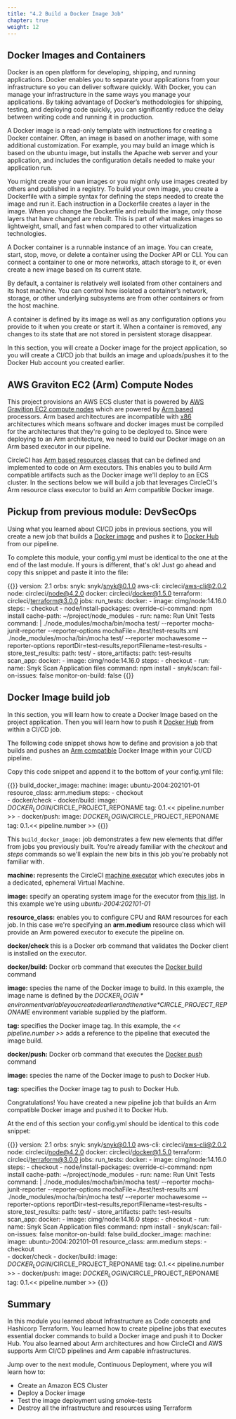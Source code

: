 ```yaml
---
title: "4.2 Build a Docker Image Job"
chapter: true
weight: 12
---
```


## Docker Images and Containers

Docker is an open platform for developing, shipping, and running applications. Docker enables you to separate your applications from your infrastructure so you can deliver software quickly. With Docker, you can manage your infrastructure in the same ways you manage your applications. By taking advantage of Docker’s methodologies for shipping, testing, and deploying code quickly, you can significantly reduce the delay between writing code and running it in production.

A Docker image is a read-only template with instructions for creating a Docker container. Often, an image is based on another image, with some additional customization. For example, you may build an image which is based on the ubuntu image, but installs the Apache web server and your application, and includes the configuration details needed to make your application run.

You might create your own images or you might only use images created by others and published in a registry. To build your own image, you create a Dockerfile with a simple syntax for defining the steps needed to create the image and run it. Each instruction in a Dockerfile creates a layer in the image. When you change the Dockerfile and rebuild the image, only those layers that have changed are rebuilt. This is part of what makes images so lightweight, small, and fast when compared to other virtualization technologies.

A Docker container is a runnable instance of an image. You can create, start, stop, move, or delete a container using the Docker API or CLI. You can connect a container to one or more networks, attach storage to it, or even create a new image based on its current state.

By default, a container is relatively well isolated from other containers and its host machine. You can control how isolated a container’s network, storage, or other underlying subsystems are from other containers or from the host machine.

A container is defined by its image as well as any configuration options you provide to it when you create or start it. When a container is removed, any changes to its state that are not stored in persistent storage disappear.

In this section, you will create a Docker image for the project application, so you will create a CI/CD job that builds an image and uploads/pushes it to the Docker Hub account you created earlier.

## AWS Graviton EC2 (Arm) Compute Nodes

This project provisions an AWS ECS cluster that is powered by [AWS Gravition EC2 compute nodes][10] which are powered by [Arm based][1] processors. Arm based architectures are incompatible with [x86][11] architectures which means software and docker images must be compiled for the architectures that they're going to be deployed to. Since were deploying to an Arm architecture, we need to build our Docker image on an Arm based executor in our pipeline.

CircleCI has [Arm based resources classes][12] that can be defined and implemented to code on Arm executors. This enables you to build Arm compatible artifacts such as the Docker image we'll deploy to an ECS cluster. In the sections below we will build a job that leverages CircleCI's Arm resource class executor to build an Arm compatible Docker image.

## Pickup from previous module: DevSecOps

Using what you learned about CI/CD jobs in previous sections, you will create a new job that builds a [Docker image][2] and pushes it to [Docker Hub][10] from our pipeline.

To complete this module, your config.yml must be identical to the one at the end of the last module. If yours is different, that's ok! Just go ahead and copy this snippet and paste it into the file:

{{<highlight yaml>}}
version: 2.1
orbs:
  snyk: snyk/snyk@0.1.0
  aws-cli: circleci/aws-cli@2.0.2
  node: circleci/node@4.2.0
  docker: circleci/docker@1.5.0
  terraform: circleci/terraform@3.0.0
jobs:
  run_tests:
    docker:
      - image: cimg/node:14.16.0
    steps:
      - checkout
      - node/install-packages:
          override-ci-command: npm install
          cache-path: ~/project/node_modules
      - run:
          name: Run Unit Tests
          command: |
            ./node_modules/mocha/bin/mocha test/ --reporter mocha-junit-reporter --reporter-options mochaFile=./test/test-results.xml
            ./node_modules/mocha/bin/mocha test/ --reporter mochawesome --reporter-options reportDir=test-results,reportFilename=test-results
      - store_test_results:
          path: test/
      - store_artifacts:
          path: test-results          
  scan_app:
    docker:
      - image: cimg/node:14.16.0
    steps:
      - checkout
      - run:
          name: Snyk Scan Application files 
          command: npm install 
      - snyk/scan:
          fail-on-issues: false
          monitor-on-build: false
{{</highlight>}}

## Docker Image build job

In this section, you will learn how to create a Docker Image based on the project application. Then you will learn how to push it [Docker Hub][10] from within a CI/CD job.

The following code snippet shows how to define and provision a job that builds and pushes an [Arm compatible][1] Docker Image within your CI/CD pipeline.

Copy this code snippet and append it to the bottom of your config.yml file:

{{<highlight yaml>}}
  build_docker_image:
    machine:
      image: ubuntu-2004:202101-01
    resource_class: arm.medium
    steps:
      - checkout  
      - docker/check
      - docker/build:
          image: $DOCKER_LOGIN/$CIRCLE_PROJECT_REPONAME
          tag: 0.1.<< pipeline.number >>
      - docker/push:
          image: $DOCKER_LOGIN/$CIRCLE_PROJECT_REPONAME
          tag: 0.1.<< pipeline.number >>
{{</highlight>}}

This `build_docker_image:` job demonstrates a few new elements that differ from jobs you previously built. You're already familiar with the *checkout* and *steps* commands so we'll explain the new bits in this job you're probably not familiar with.

**machine:** represents the CircleCI [machine executor][12] which executes jobs in a dedicated, ephemeral Virtual Machine.

**image:** specify an operating system image for the executor from [this list][14]. In this example we're using *ubuntu-2004:202101-01*

**resource_class:** enables you to configure CPU and RAM resources for each job. In this case we're specifying an **arm.medium** resource class which will provide an Arm powered executor to execute the pipeline on. 

**docker/check** this is a Docker orb command that validates the Docker client is installed on the executor.

**docker/build:** Docker orb command that executes the [Docker build][7] command

**image:** species the name of the Docker image to build. In this example, the image name is defined by the *$DOCKER_LOGIN* environment variable you created earlier and the native *$CIRCLE_PROJECT_REPONAME* environment variable supplied by the platform.

**tag:** specifies the Docker image tag. In this example, the *<< pipeline.number >>* adds a reference to the pipeline that executed the image build.

**docker/push:** Docker orb command that executes the [Docker push][9] command

**image:** species the name of the Docker image to push to Docker Hub.

**tag:** specifies the Docker image tag to push to Docker Hub.


Congratulations! You have created a new pipeline job that builds an Arm compatible Docker image and pushed it to Docker Hub.

At the end of this section your config.yml should be identical to this code snippet:

{{<highlight yaml>}}
version: 2.1
orbs:
  snyk: snyk/snyk@0.1.0
  aws-cli: circleci/aws-cli@2.0.2
  node: circleci/node@4.2.0
  docker: circleci/docker@1.5.0
  terraform: circleci/terraform@3.0.0
jobs:
  run_tests:
    docker:
      - image: cimg/node:14.16.0
    steps:
      - checkout
      - node/install-packages:
          override-ci-command: npm install
          cache-path: ~/project/node_modules
      - run:
          name: Run Unit Tests
          command: |
            ./node_modules/mocha/bin/mocha test/ --reporter mocha-junit-reporter --reporter-options mochaFile=./test/test-results.xml
            ./node_modules/mocha/bin/mocha test/ --reporter mochawesome --reporter-options reportDir=test-results,reportFilename=test-results
      - store_test_results:
          path: test/
      - store_artifacts:
          path: test-results          
  scan_app:
    docker:
      - image: cimg/node:14.16.0
    steps:
      - checkout
      - run:
          name: Snyk Scan Application files 
          command: npm install 
      - snyk/scan:
          fail-on-issues: false
          monitor-on-build: false
  build_docker_image:
    machine:
      image: ubuntu-2004:202101-01
    resource_class: arm.medium
    steps:
      - checkout  
      - docker/check
      - docker/build:
          image: $DOCKER_LOGIN/$CIRCLE_PROJECT_REPONAME
          tag: 0.1.<< pipeline.number >>
      - docker/push:
          image: $DOCKER_LOGIN/$CIRCLE_PROJECT_REPONAME
          tag: 0.1.<< pipeline.number >>
{{</highlight>}}

## Summary

In this module you learned about Infrastructure as Code concepts and Hashicorp Terraform. You learned how to create pipeline jobs that executes essential docker commands to build a Docker image and push it to Docker Hub. You also learned about Arm architectures and how CircleCI and AWS supports Arm CI/CD pipelines and Arm capable infrastructures.

Jump over to the next module, Continuous Deployment, where you will learn how to:

- Create an Amazon ECS Cluster
- Deploy a Docker image
- Test the image deployment using smoke-tests
- Destroy all the infrastructure and resources using Terraform

<!-- URL Links index -->
[1]: https://developer.arm.com/architectures
[2]: https://circleci.com/docs/2.0/building-docker-images/
[3]: https://circleci.com/docs/2.0/persist-data/#using-workspaces
[4]: https://circleci.com/developer/orbs/orb/circleci/aws-cli
[5]: https://circleci.com/docs/2.0/pipeline-variables/#pipeline-values
[6]: https://linuxize.com/post/bash-source-command/#:~:text=The%20source%20command%20reads%20and,Linux%20and%20UNIX%20operating%20systems.
[7]: https://docs.docker.com/engine/reference/commandline/build/
[8]: https://docs.docker.com/engine/reference/builder/
[9]: https://docs.docker.com/engine/reference/commandline/push/
[10]: https://docs.docker.com/docker-hub/
[10]: https://aws.amazon.com/pm/ec2-graviton/
[11]: https://en.wikipedia.org/wiki/X86
[12]: https://circleci.com/docs/2.0/configuration-reference/#machine
[13]: https://circleci.com/docs/2.0/arm-resources/
[14]: https://circleci.com/docs/2.0/configuration-reference/#available-machine-images
[15]: https://circleci.com/docs/2.0/optimizations/#resource-class